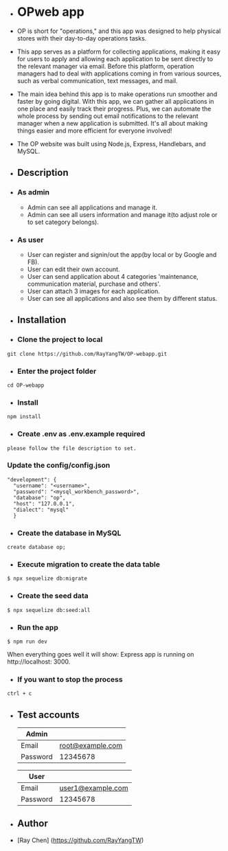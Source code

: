 - # OPweb app
- OP is short for "operations," and this app was designed to help physical stores with their day-to-day operations tasks.
- This app serves as a platform for collecting applications, making it easy for users to apply and allowing each application to be sent directly to the relevant manager via email. Before this platform, operation managers had to deal with applications coming in from various sources, such as verbal communication, text messages, and mail.
- The main idea behind this app is to make operations run smoother and faster by going digital. With this app, we can gather all applications in one place and easily track their progress. Plus, we can automate the whole process by sending out email notifications to the relevant manager when a new application is submitted. It's all about making things easier and more efficient for everyone involved!
- The OP website was built using Node.js, Express, Handlebars, and MySQL.
- ## Description
- ### As admin
  - Admin can see all applications and manage it.
  - Admin can see all users information and manage it(to adjust role or to set category belongs).
- ### As user

  - User can register and signin/out the app(by local or by Google and FB).
  - User can edit their own account.
  - User can send application about 4 categories 'maintenance, communication material, purchase and others'.
  - User can attach 3 images for each application.
  - User can see all applications and also see them by different status.

- ## Installation
- ### Clone the project to local

```
git clone https://github.com/RayYangTW/OP-webapp.git
```

- ### Enter the project folder

```
cd OP-webapp
```

- ### Install

```
npm install
```

- ### Create .env as .env.example required

```
please follow the file description to set.

```

### Update the config/config.json

```
"development": {
  "username": "<username>",
  "password": "<mysql_workbench_password>",
  "database": "op",
  "host": "127.0.0.1",
  "dialect": "mysql"
  }
```

- ### Create the database in MySQL

```
create database op;
```

- ### Execute migration to create the data table

```
$ npx sequelize db:migrate
```

- ### Create the seed data

```
$ npx sequelize db:seed:all
```

- ### Run the app

```
$ npm run dev
```

When everything goes well it will show: Express app is running on http://localhost: 3000.

- ### If you want to stop the process

```
ctrl + c
```

- ## Test accounts

  | Admin    |                  |
  | -------- | ---------------- |
  | Email    | root@example.com |
  | Password | 12345678         |

  | User     |                   |
  | -------- | ----------------- |
  | Email    | user1@example.com |
  | Password | 12345678          |

- ## Author
- [Ray Chen] (https://github.com/RayYangTW)
